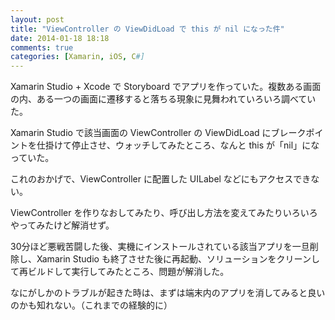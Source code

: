 ```yaml
---
layout: post
title: "ViewController の ViewDidLoad で this が nil になった件"
date: 2014-01-18 18:18
comments: true
categories: [Xamarin, iOS, C#]
---
```

Xamarin Studio + Xcode で Storyboard でアプリを作っていた。複数ある画面の内、ある一つの画面に遷移すると落ちる現象に見舞われていろいろ調べていた。
<!--more-->
Xamarin Studio で該当画面の ViewController の ViewDidLoad にブレークポイントを仕掛けて停止させ、ウォッチしてみたところ、なんと this が「nil」になっていた。

これのおかげで、ViewController に配置した UILabel などにもアクセスできない。

ViewController を作りなおしてみたり、呼び出し方法を変えてみたりいろいろやってみたけど解消せず。

30分ほど悪戦苦闘した後、実機にインストールされている該当アプリを一旦削除し、Xamarin Studio も終了させた後に再起動、ソリューションをクリーンして再ビルドして実行してみたところ、問題が解消した。

なにがしかのトラブルが起きた時は、まずは端末内のアプリを消してみると良いのかも知れない。（これまでの経験的に）